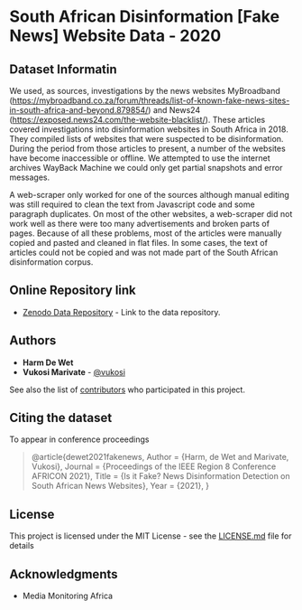 # South African Disinformation [Fake News] Website Data - 2020

## Dataset Informatin

We used, as sources, investigations by the news websites MyBroadband (https://mybroadband.co.za/forum/threads/list-of-known-fake-news-sites-in-south-africa-and-beyond.879854/) and News24 (https://exposed.news24.com/the-website-blacklist/). These articles covered investigations into disinformation websites in South Africa in 2018. They compiled lists of websites that were suspected to be disinformation. During the period from those articles to present, a number of the websites have become inaccessible or offline. We attempted to use the internet archives WayBack Machine we could only get partial snapshots and error messages.

A web-scraper only worked for one of the sources although manual editing was still required to clean the text from Javascript code and some paragraph duplicates. On most of the other websites, a web-scraper did not work well as there were too many advertisements and broken parts of pages. Because of all these problems, most of the articles were manually copied and pasted and cleaned in flat files. In some cases, the text of articles could not be copied and was not made part of the South African disinformation corpus.

## Online Repository link

* [Zenodo Data Repository](https://doi.org/10.5281/zenodo.4682843) - Link to the data repository.

## Authors

* **Harm De Wet** 
* **Vukosi Marivate** - [@vukosi](https://twitter.com/vukosi)

See also the list of [contributors](https://github.com/dsfsi/za-fake-news-2020/contributors) who participated in this project.

## Citing the dataset

To appear in conference proceedings

>@article{dewet2021fakenews,
	Author = {Harm, de Wet and
                  Marivate, Vukosi},
	Journal = {Proceedings of the IEEE Region 8 Conference AFRICON 2021},
	Title = {Is it Fake? News Disinformation Detection on South African News Websites},
	Year = {2021},
}

## License
This project is licensed under the MIT License - see the [LICENSE.md](LICENSE.md) file for details

## Acknowledgments
* Media Monitoring Africa
